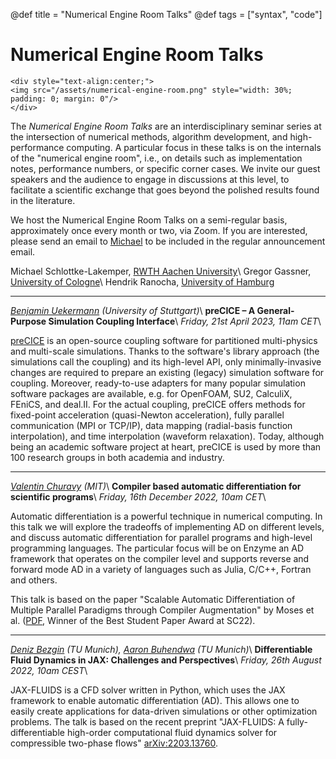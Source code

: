 @def title = "Numerical Engine Room Talks"
@def tags = ["syntax", "code"]

# Numerical Engine Room Talks

<!--\fig{Numerical engine room}{assets/numerical\_engine\_room.png}-->
<!--![Numerical engine room](/assets/numerical\_engine\_room.png)-->
~~~
<div style="text-align:center;">
<img src="/assets/numerical-engine-room.png" style="width: 30%; padding: 0; margin: 0"/>
</div>
~~~

The *Numerical Engine Room Talks* are an interdisciplinary seminar series at the
intersection of numerical methods, algorithm development, and high-performance
computing. A particular focus in these talks is on the internals of the
"numerical engine room", i.e., on details such as implementation notes,
performance numbers, or specific corner cases. We invite our guest speakers
and the audience to engage in discussions at this level, to facilitate a
scientific exchange that goes beyond the polished results found in the
literature.

We host the Numerical Engine Room Talks on a semi-regular basis, approximately
once every month or two, via Zoom. If you are interested, please send an email to
[Michael](mailto:m.schlottke-lakemper@acom.rwth-aachen.de)
to be included in the regular announcement email.

Michael Schlottke-Lakemper, [RWTH Aachen University](https://lakemper.eu)\\
Gregor Gassner, [University of Cologne](https://www.mi.uni-koeln.de/NumSim)\\
Hendrik Ranocha, [University of Hamburg](https://ranocha.de)

---
*[Benjamin Uekermann](https://github.com/uekerman) (University of Stuttgart)*\\
**preCICE – A General-Purpose Simulation Coupling Interface**\\
*Friday, 21st April 2023, 11am CET*\\

[preCICE](https://precice.org/) is an open-source coupling software for
partitioned multi-physics and multi-scale simulations. Thanks to the software's
library approach (the simulations call the coupling) and its high-level API,
only minimally-invasive changes are required to prepare an existing
(legacy) simulation software for coupling. Moreover, ready-to-use
adapters for many popular simulation software packages are available,
e.g. for OpenFOAM, SU2, CalculiX, FEniCS, and deal.II. For the actual
coupling, preCICE offers methods for fixed-point acceleration
(quasi-Newton acceleration), fully parallel communication (MPI or
TCP/IP), data mapping (radial-basis function interpolation), and
time interpolation (waveform relaxation). Today, although being an
academic software project at heart, preCICE is used by more than 100
research groups in both academia and industry.

---
*[Valentin Churavy](https://vchuravy.dev/) (MIT)*\\
**Compiler based automatic differentiation for scientific programs**\\
*Friday, 16th December 2022, 10am CET*\\

Automatic differentiation is a powerful technique in numerical computing. In this talk
we will explore the tradeoffs of implementing AD on different levels, and discuss automatic
differentiation for parallel programs and high-level programming languages. The particular
focus will be on Enzyme an AD framework that operates on the compiler level and supports
reverse and forward mode AD in a variety of languages such as Julia, C/C++, Fortran and others.

This talk is based on the paper "Scalable Automatic Differentiation of Multiple Parallel
Paradigms through Compiler Augmentation" by Moses et al. ([PDF](https://www.computer.org/csdl/proceedings-article/sc/2022/544400a859/1I0bT5ygZby), Winner of the Best Student Paper Award at SC22).

---
*[Deniz Bezgin](https://www.epc.ed.tum.de/aer/mitarbeiter-innen/cv-2/a-d/m-sc-deniz-bezgin/) (TU Munich), [Aaron Buhendwa](https://www.epc.ed.tum.de/aer/mitarbeiter-innen/cv-2/a-d/m-sc-aaron-buhendwa/) (TU Munich)*\\
**Differentiable Fluid Dynamics in JAX: Challenges and Perspectives**\\
*Friday, 26th August 2022, 10am CEST*\\

JAX-FLUIDS is a CFD solver written in Python, which uses the JAX framework to
enable automatic differentiation (AD). This allows one to easily create
applications for data-driven simulations or other optimization problems. The
talk is based on the recent preprint "JAX-FLUIDS: A fully-differentiable
high-order computational fluid dynamics solver for compressible two-phase
flows" [arXiv:2203.13760](https://arxiv.org/abs/2203.13760).
